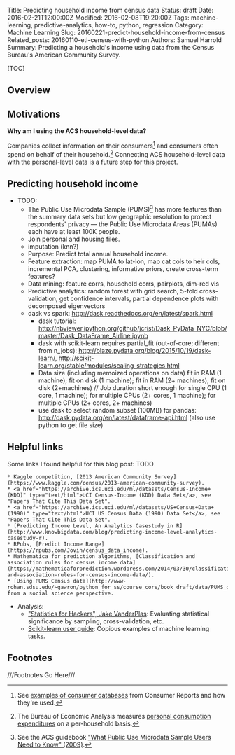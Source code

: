 Title: Predicting household income from census data
Status: draft
Date: 2016-02-21T12:00:00Z
Modified: 2016-02-08T19:20:00Z
Tags: machine-learning, predictive-analytics, how-to, python, regression
Category: Machine Learning
Slug: 20160221-predict-household-income-from-census
Related_posts: 20160110-etl-census-with-python
Authors: Samuel Harrold
Summary: Predicting a household's income using data from the Census Bureau's American Community Survey.

[TOC]

## Overview

## Motivations

**Why am I using the ACS household-level data?**

Companies collect information on their consumers[^cr-dbs] and consumers often spend on behalf of their household.[^bea-pce] Connecting ACS household-level data with the personal-level data is a future step for this project.


## Predicting household income

* TODO:
    * The Public Use Microdata Sample (PUMS)[^pums] has more features than the summary data sets but low geographic resolution to protect respondents' privacy &mdash; the Public Use Microdata Areas (PUMAs) each have at least 100K people.
    * Join personal and housing files.
    * imputation (knn?)
    * Purpose: Predict total annual household income.
    * Feature extraction: map PUMA to lat-lon, map cat cols to heir cols, incremental PCA, clustering, informative priors, create cross-term features?
    * Data mining: feature corrs, household corrs, pairplots, dim-red vis
    * Predictive analytics: random forest with grid search, 5-fold cross-validation, get confidence intervals, partial dependence plots with decomposed eigenvectors
    * dask vs spark: http://dask.readthedocs.org/en/latest/spark.html
        * dask tutorial: http://nbviewer.ipython.org/github/jcrist/Dask_PyData_NYC/blob/master/Dask_DataFrame_Airline.ipynb
        * dask with scikit-learn requires partial_fit (out-of-core; different from n_jobs): http://blaze.pydata.org/blog/2015/10/19/dask-learn/, http://scikit-learn.org/stable/modules/scaling_strategies.html
        * Data size (including memoized operations on data) fit in RAM (1 machine); fit on disk (1 machine); fit in RAM (2+ machines); fit on disk (2+machines) // Job duration short enough for single CPU (1 core, 1 machine); for multiple CPUs (2+ cores, 1 machine); for multiple CPUs (2+ cores, 2+ machines)
        * use dask to select random subset (100MB) for pandas: http://dask.pydata.org/en/latest/dataframe-api.html (also use python to get file size)

## Helpful links

Some links I found helpful for this blog post: TODO

    * Kaggle competition, [2013 American Community Survey](https://www.kaggle.com/census/2013-american-community-survey).
    * <a href="https://archive.ics.uci.edu/ml/datasets/Census-Income+(KDD)" type="text/html">UCI Census-Income (KDD) Data Set</a>, see "Papers That Cite This Data Set".
    * <a href="https://archive.ics.uci.edu/ml/datasets/US+Census+Data+(1990)" type="text/html">UCI US Census Data (1990) Data Set</a>, see "Papers That Cite This Data Set".
    * [Predicting Income Level, An Analytics Casestudy in R](http://www.knowbigdata.com/blog/predicting-income-level-analytics-casestudy-r).
    * RPubs, [Predict Income Range](https://rpubs.com/Jovin/census_data_income).
    * Mathematica for prediction algorithms, [Classification and association rules for census income data](https://mathematicaforprediction.wordpress.com/2014/03/30/classification-and-association-rules-for-census-income-data/).
    * [Using PUMS Census data](http://www-rohan.sdsu.edu/~gawron/python_for_ss/course_core/book_draft/data/PUMS_data.html) from a social science perspective.

* Analysis:
    * ["Statistics for Hackers", Jake VanderPlas](https://speakerdeck.com/jakevdp/statistics-for-hackers): Evaluating statistical significance by sampling, cross-validation, etc.
    * [Scikit-learn user guide](http://scikit-learn.org/stable/user_guide.html): Copious examples of machine learning tasks.

## Footnotes
<!-- From https://pythonhosted.org/Markdown/extensions/footnotes.html -->
///Footnotes Go Here///

<!-- ## Overview -->
<!-- ## Motivations -->
[^cr-dbs]:
    See [examples of consumer databases](http://www.consumerreports.org/cro/money/consumer-protection/big-brother-is-watching/overview/index.htm) from Consumer Reports and how they're used.
[^bea-pce]:
    The Bureau of Economic Analysis measures [personal consumption expenditures](http://www.bea.gov/newsreleases/regional/pce/pce_newsrelease.htm) on a per-household basis.
<!--## Predicting household income-->
[^pums]:
    See the ACS guidebook ["What Public Use Microdata Sample Users Need to Know" (2009)](https://www.census.gov/library/publications/2009/acs/pums.html).
<!-- ## Helpful links -->
